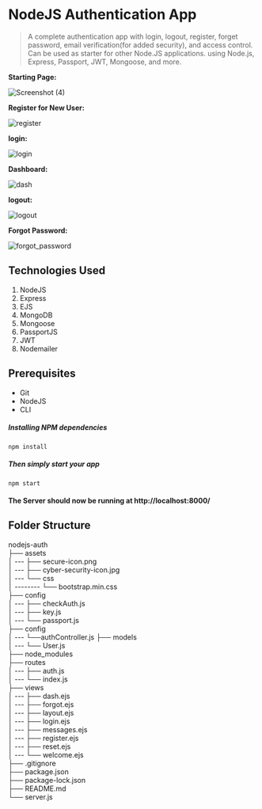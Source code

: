 # NodeJS Authentication App
> A complete authentication app with login, logout, register, forget password, email verification(for added security), and access control. Can be used as starter for other Node.JS applications. using Node.js, Express, Passport, JWT, Mongoose, and more. 

**Starting Page:**

![Screenshot (4)](https://user-images.githubusercontent.com/49118089/90341145-b776a900-e01a-11ea-93c8-4f6864a141c1.png)

**Register for New User:**

![register](https://github.com/Nagasai143/Nodejs_Authentication/assets/61235918/372b7858-5591-4d9c-b80d-b1b777952553)

**login:**

![login](https://github.com/Nagasai143/Nodejs_Authentication/assets/61235918/f38ae505-7361-4898-8025-63e04145678c)


**Dashboard:**

![dash](https://github.com/Nagasai143/Nodejs_Authentication/assets/61235918/cd2b463b-9555-45f5-84b3-758f45856a27)

**logout:**

![logout](https://github.com/Nagasai143/Nodejs_Authentication/assets/61235918/2b7c4e5b-e753-4884-9828-576e427bf1dc)

**Forgot Password:**

![forgot_password](https://github.com/Nagasai143/Nodejs_Authentication/assets/61235918/cdc52ff2-658c-482f-97c6-e7ba77a5f080)

## Technologies Used
1.  NodeJS
2.  Express
3.  EJS
4.  MongoDB
5.  Mongoose
6.  PassportJS
7.  JWT
8.  Nodemailer


## Prerequisites
- Git
- NodeJS
- CLI



##### Installing NPM dependencies

`npm install`

##### Then simply start your app

`npm start`

#### The Server should now be running at http://localhost:8000/

## Folder Structure

nodejs-auth <br>
├── assets <br>
│ --- ├── secure-icon.png <br>
│ --- ├── cyber-security-icon.jpg <br>
│ --- └── css <br>
│ -------- └── bootstrap.min.css <br>
├── config <br>
│ --- ├── checkAuth.js <br>
│ --- ├── key.js <br>
│ --- └── passport.js <br>
├── config <br>
│ --- └──authController.js
├── models <br>
│ --- └── User.js <br>
├── node_modules <br>
├── routes <br>
│ --- ├── auth.js <br>
│ --- └── index.js <br>
├── views <br>
│ --- ├── dash.ejs <br>
│ --- ├── forgot.ejs <br>
│ --- ├── layout.ejs <br>
│ --- ├── login.ejs <br>
│ --- ├── messages.ejs <br>
│ --- ├── register.ejs <br>
│ --- ├── reset.ejs <br>
│ --- └── welcome.ejs <br>
├── .gitignore <br>
├── package.json <br>
├── package-lock.json <br>
├── README.md <br>
└── server.js <br>
